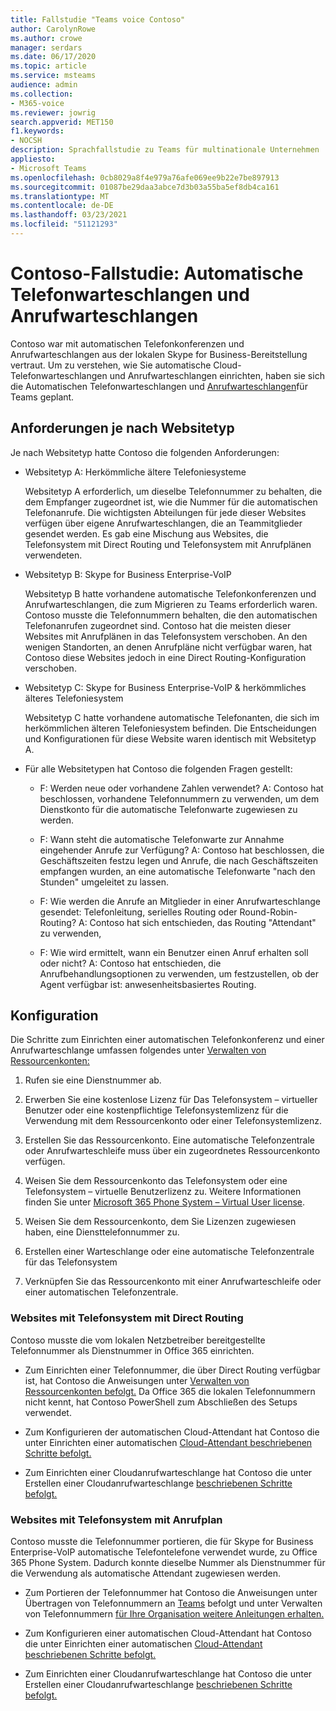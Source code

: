 ```yaml
---
title: Fallstudie "Teams voice Contoso"
author: CarolynRowe
ms.author: crowe
manager: serdars
ms.date: 06/17/2020
ms.topic: article
ms.service: msteams
audience: admin
ms.collection:
- M365-voice
ms.reviewer: jowrig
search.appverid: MET150
f1.keywords:
- NOCSH
description: Sprachfallstudie zu Teams für multinationale Unternehmen
appliesto:
- Microsoft Teams
ms.openlocfilehash: 0cb8029a8f4e979a76afe069ee9b22e7be897913
ms.sourcegitcommit: 01087be29daa3abce7d3b03a55ba5ef8db4ca161
ms.translationtype: MT
ms.contentlocale: de-DE
ms.lasthandoff: 03/23/2021
ms.locfileid: "51121293"
---
```

# <a name="contoso-case-study-auto-attendants-and-call-queues"></a>Contoso-Fallstudie: Automatische Telefonwarteschlangen und Anrufwarteschlangen

Contoso war mit automatischen Telefonkonferenzen und Anrufwarteschlangen aus der lokalen Skype for Business-Bereitstellung vertraut. Um zu verstehen, wie Sie automatische Cloud-Telefonwarteschlangen und Anrufwarteschlangen einrichten, haben sie sich die Automatischen Telefonwarteschlangen und [Anrufwarteschlangen](plan-auto-attendant-call-queue.md)für Teams geplant.

## <a name="requirements-depending-on-site-type"></a>Anforderungen je nach Websitetyp

Je nach Websitetyp hatte Contoso die folgenden Anforderungen:

- Websitetyp A: Herkömmliche ältere Telefoniesysteme 

  Websitetyp A erforderlich, um dieselbe Telefonnummer zu behalten, die dem Empfanger zugeordnet ist, wie die Nummer für die automatischen Telefonanrufe. Die wichtigsten Abteilungen für jede dieser Websites verfügen über eigene Anrufwarteschlangen, die an Teammitglieder gesendet werden. Es gab eine Mischung aus Websites, die Telefonsystem mit Direct Routing und Telefonsystem mit Anrufplänen verwendeten.  

- Websitetyp B: Skype for Business Enterprise-VoIP 

  Websitetyp B hatte vorhandene automatische Telefonkonferenzen und Anrufwarteschlangen, die zum Migrieren zu Teams erforderlich waren. Contoso musste die Telefonnummern behalten, die den automatischen Telefonanrufen zugeordnet sind. Contoso hat die meisten dieser Websites mit Anrufplänen in das Telefonsystem verschoben. An den wenigen Standorten, an denen Anrufpläne nicht verfügbar waren, hat Contoso diese Websites jedoch in eine Direct Routing-Konfiguration verschoben.  

- Websitetyp C: Skype for Business Enterprise-VoIP & herkömmliches älteres Telefoniesystem 

  Websitetyp C hatte vorhandene automatische Telefonanten, die sich im herkömmlichen älteren Telefoniesystem befinden. Die Entscheidungen und Konfigurationen für diese Website waren identisch mit Websitetyp A.   

- Für alle Websitetypen hat Contoso die folgenden Fragen gestellt:

  - F: Werden neue oder vorhandene Zahlen verwendet? 
    A: Contoso hat beschlossen, vorhandene Telefonnummern zu verwenden, um dem Dienstkonto für die automatische Telefonwarte zugewiesen zu werden. 

  - F: Wann steht die automatische Telefonwarte zur Annahme eingehender Anrufe zur Verfügung? 
    A: Contoso hat beschlossen, die Geschäftszeiten festzu legen und Anrufe, die nach Geschäftszeiten empfangen wurden, an eine automatische Telefonwarte "nach den Stunden" umgeleitet zu lassen.  

  - F: Wie werden die Anrufe an Mitglieder in einer Anrufwarteschlange gesendet: Telefonleitung, serielles Routing oder Round-Robin-Routing? 
    A: Contoso hat sich entschieden, das Routing "Attendant" zu verwenden, 

  - F: Wie wird ermittelt, wann ein Benutzer einen Anruf erhalten soll oder nicht? 
    A: Contoso hat entschieden, die Anrufbehandlungsoptionen zu verwenden, um festzustellen, ob der Agent verfügbar ist: anwesenheitsbasiertes Routing. 


## <a name="configuration"></a>Konfiguration

Die Schritte zum Einrichten einer automatischen Telefonkonferenz und einer Anrufwarteschlange umfassen folgendes unter [Verwalten von Ressourcenkonten:](manage-resource-accounts.md) 

1. Rufen sie eine Dienstnummer ab. 

2. Erwerben Sie eine kostenlose Lizenz für Das Telefonsystem – virtueller Benutzer oder eine kostenpflichtige Telefonsystemlizenz für die Verwendung mit dem Ressourcenkonto oder einer Telefonsystemlizenz.

3. Erstellen Sie das Ressourcenkonto. Eine automatische Telefonzentrale oder Anrufwarteschleife muss über ein zugeordnetes Ressourcenkonto verfügen. 

4. Weisen Sie dem Ressourcenkonto das Telefonsystem oder eine Telefonsystem – virtuelle Benutzerlizenz zu. Weitere Informationen finden Sie unter [Microsoft 365 Phone System – Virtual User license](./teams-add-on-licensing/virtual-user.md).

5. Weisen Sie dem Ressourcenkonto, dem Sie Lizenzen zugewiesen haben, eine Diensttelefonnummer zu. 

6. Erstellen einer Warteschlange oder eine automatische Telefonzentrale für das Telefonsystem 

7. Verknüpfen Sie das Ressourcenkonto mit einer Anrufwarteschleife oder einer automatischen Telefonzentrale. 


### <a name="sites-with-phone-system-with-direct-routing"></a>Websites mit Telefonsystem mit Direct Routing 

Contoso musste die vom lokalen Netzbetreiber bereitgestellte Telefonnummer als Dienstnummer in Office 365 einrichten. 

- Zum Einrichten einer Telefonnummer, die über Direct Routing verfügbar ist, hat Contoso die Anweisungen unter [Verwalten von Ressourcenkonten befolgt.](manage-resource-accounts.md) Da Office 365 die lokalen Telefonnummern nicht kennt, hat Contoso PowerShell zum Abschließen des Setups verwendet.   

- Zum Konfigurieren der automatischen Cloud-Attendant hat Contoso die unter Einrichten einer automatischen [Cloud-Attendant beschriebenen Schritte befolgt.](create-a-phone-system-auto-attendant.md) 

- Zum Einrichten einer Cloudanrufwarteschlange hat Contoso die unter Erstellen einer Cloudanrufwarteschlange [beschriebenen Schritte befolgt.](create-a-phone-system-call-queue.md)  


### <a name="sites-with-phone-system-with-calling-plan"></a>Websites mit Telefonsystem mit Anrufplan

Contoso musste die Telefonnummer portieren, die für Skype for Business Enterprise-VoIP automatische Telefontelefone verwendet wurde, zu Office 365 Phone System. Dadurch konnte dieselbe Nummer als Dienstnummer für die Verwendung als automatische Attendant zugewiesen werden. 

- Zum Portieren der Telefonnummer hat Contoso die Anweisungen unter Übertragen von Telefonnummern an [Teams](./phone-number-calling-plans/transfer-phone-numbers-to-teams.md) befolgt und unter Verwalten von Telefonnummern [für Ihre Organisation weitere Anleitungen erhalten.](./manage-phone-numbers-for-your-organization/manage-phone-numbers-for-your-organization.md)

- Zum Konfigurieren einer automatischen Cloud-Attendant hat Contoso die unter Einrichten einer automatischen [Cloud-Attendant beschriebenen Schritte befolgt.](create-a-phone-system-auto-attendant.md)

-  Zum Einrichten einer Cloudanrufwarteschlange hat Contoso die unter Erstellen einer Cloudanrufwarteschlange [beschriebenen Schritte befolgt.](create-a-phone-system-call-queue.md)  

